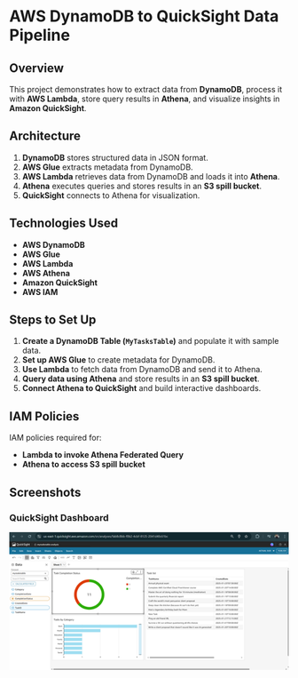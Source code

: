 # AWS DynamoDB to QuickSight Data Pipeline

## Overview
This project demonstrates how to extract data from **DynamoDB**, process it with **AWS Lambda**, store query results in **Athena**, and visualize insights in **Amazon QuickSight**.

## Architecture
1. **DynamoDB** stores structured data in JSON format.
2. **AWS Glue** extracts metadata from DynamoDB.
3. **AWS Lambda** retrieves data from DynamoDB and loads it into **Athena**.
4. **Athena** executes queries and stores results in an **S3 spill bucket**.
5. **QuickSight** connects to Athena for visualization.

## Technologies Used
- **AWS DynamoDB**
- **AWS Glue**
- **AWS Lambda**
- **AWS Athena**
- **Amazon QuickSight**
- **AWS IAM**

## Steps to Set Up
1. **Create a DynamoDB Table (`MyTasksTable`)** and populate it with sample data.
2. **Set up AWS Glue** to create metadata for DynamoDB.
3. **Use Lambda** to fetch data from DynamoDB and send it to Athena.
4. **Query data using Athena** and store results in an **S3 spill bucket**.
5. **Connect Athena to QuickSight** and build interactive dashboards.

## IAM Policies
IAM policies required for:
- **Lambda to invoke Athena Federated Query**
- **Athena to access S3 spill bucket**

## Screenshots

### QuickSight Dashboard
![QuickSight Dashboard](quicksight_dashboard.png)

